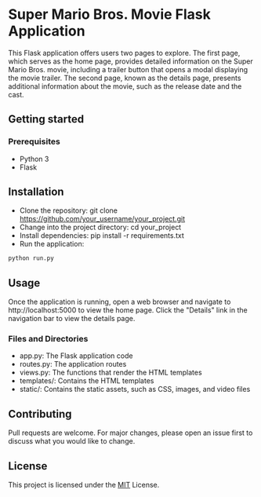 # Super Mario Bros. Movie Flask Application
This Flask application offers users two pages to explore. The first page, which serves as the home page, provides detailed information on the Super Mario Bros. movie, including a trailer button that opens a modal displaying the movie trailer. The second page, known as the details page, presents additional information about the movie, such as the release date and the cast.

## Getting started
### Prerequisites
- Python 3
- Flask
## Installation
- Clone the repository: git clone https://github.com/your_username/your_project.git
- Change into the project directory: cd your_project
- Install dependencies: pip install -r requirements.txt
- Run the application: 
```python
python run.py
```
## Usage
Once the application is running, open a web browser and navigate to http://localhost:5000 to view the home page. Click the "Details" link in the navigation bar to view the details page.

### Files and Directories
- app.py: The Flask application code
- routes.py: The application routes
- views.py: The functions that render the HTML templates
- templates/: Contains the HTML templates
- static/: Contains the static assets, such as CSS, images, and video files
## Contributing
Pull requests are welcome. For major changes, please open an issue first to discuss what you would like to change.

## License
This project is licensed under the [MIT](https://github.com/TheHumanoidTyphoon/super-mario-bros.-movie-flask-application/blob/master/LICENSE) License.

